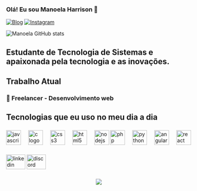 ### Olá! Eu sou Manoela Harrison 👋

[![Blog](https://img.shields.io/website?label=Programador.com&style=for-the-badge&url=https://programador.com/)](https://programador.com)
[![Instagram](https://img.shields.io/badge/Instagram-E4405F?style=for-the-badge&logo=instagram&logoColor=white)](https://instagram.com/programador)

![Manoela GitHub stats](https://github-readme-stats.vercel.app/api?username=Manoelah20&show_icons=true&theme=radical)

## Estudante de Tecnologia de Sistemas e apaixonada pela tecnologia e as inovações.

## Trabalho Atual
### 🚀 Freelancer - Desenvolvimento web

## Tecnologias que eu uso no meu dia a dia

###

<div align="left">
  <img src="https://cdn.jsdelivr.net/gh/devicons/devicon/icons/javascript/javascript-original.svg" height="40" alt="javascript logo"  />
  <img width="12" />
  <img src="https://cdn.jsdelivr.net/gh/devicons/devicon/icons/c/c-original.svg" height="40" alt="c logo"  />
  <img width="12" />
  <img src="https://cdn.jsdelivr.net/gh/devicons/devicon/icons/css3/css3-original.svg" height="40" alt="css3 logo"  />
  <img width="12" />
  <img src="https://cdn.jsdelivr.net/gh/devicons/devicon/icons/html5/html5-original.svg" height="40" alt="html5 logo"  />
  <img width="12" />
  <img src="https://cdn.jsdelivr.net/gh/devicons/devicon/icons/nodejs/nodejs-original.svg" height="40" alt="nodejs logo />
  <img src="https://cdn.jsdelivr.net/gh/devicons/devicon@latest/icons/nodejs/nodejs-original-wordmark.svg" height="40" alt="nodejs logo />
  <img width="12" />
  <img src="https://cdn.jsdelivr.net/gh/devicons/devicon/icons/php/php-original.svg" height="40" alt="php logo"  />
  <img width="12" />
  <img src="https://cdn.jsdelivr.net/gh/devicons/devicon/icons/python/python-original.svg" height="40" alt="python logo"  />
    <img width="12" />
  <img src="https://cdn.jsdelivr.net/gh/devicons/devicon/icons/angular/angular-original.svg" height="40" alt="angular logo"  />
    <img width="12" />
  <img src="https://cdn.jsdelivr.net/gh/devicons/devicon@latest/icons/react/react-original.svg" height="40" alt="react logo  />
    <img width="12" />
          
###

<div align="left">
  <img src="https://raw.githubusercontent.com/maurodesouza/profile-readme-generator/master/src/assets/icons/social/linkedin/default.svg" width="52" height="40" alt="linkedin logo"  />
  <img src="https://raw.githubusercontent.com/maurodesouza/profile-readme-generator/master/src/assets/icons/social/discord/default.svg" width="52" height="40" alt="discord logo"  />
</div>

###

<div align="center">
  <img src="https://github-readme-stats.vercel.app/api?username=Manoelah20&hide_title=false&hide_rank=false&show_icons=true&include_all_commits=true&count_private=true&disable_animations=false&theme=d[...]
  <img src="https://github-readme-stats.vercel.app/api/top-langs?username=Manoelah20&locale=en&hide_title=false&layout=compact&card_width=320&langs_count=5&theme=dracula&hide_border=false&order=2" hei[...]
</div>

###
